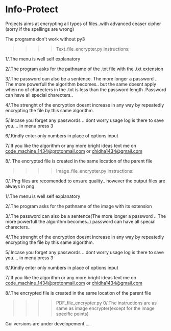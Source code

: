# Info-Protect

Projects aims at encrypting all types of files..with advanced ceaser cipher (sorry if the spellings are wrong)

The programs don't work without py3

>>>>Text_file_encrypter.py instructions:

  1/.The menu is well self explanatory

  2/.The program asks for the pathname of the .txt file with the .txt extension

  3/.The password can also be a sentence. The more longer a password .. The more powerfull the algorithm becomes.. but the same doesnt       apply when no of charecters in the .txt is less than the password length .Password can have all special charecters..

  4/.The strenght of the encryption doesnt increase in any way by repeatedly encrypting the file by this same algorithm.

  5/.Incase you forget any passwords .. dont worry usage log is there to save you.... in menu press 3

  6/.Kindly enter only numbers in place of options input
  
  7/.If you like the algorithm or any more bright ideas text me on code_machine_1434@protonmail.com or chidha1434@gmail.com

  8/. The encrypted file is created in the same location of the parent file

>>>>Image_file_encrypter.py instructions:

  0/. Png files are recomended to ensure quality.. however the output files are always in png
  
  1/.The menu is well self explanatory

  2/.The program asks for the pathname of the image with its extension

  3/.The password can also be a sentence(The more longer a password .. The more powerfull the algorithm becomes..) password can have all      special charecters..

  4/.The strenght of the encryption doesnt increase in any way by repeatedly encrypting the file by this same algorithm.

  5/.Incase you forget any passwords .. dont worry usage log is there to save you.... in menu press 3

  6/.Kindly enter only numbers in place of options input

  7/.If you like the algorithm or any more bright ideas text me on code_machine_1434@protonmail.com or chidha1434@gmail.com
  
  8/.The encrypted file is created in the same location of the parent file

>>>>PDF_file_encrypter.py
  0/.The instructions are as same as image encrypter(except for the image specific points)
  
Gui versions are under developement.....

